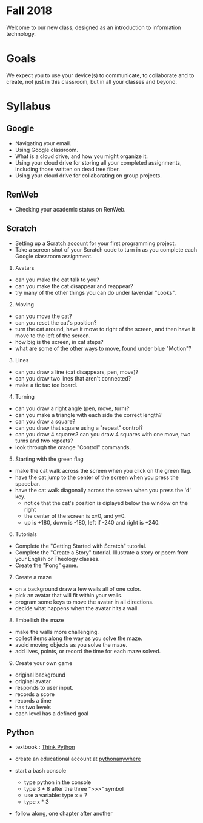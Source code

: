 # Fall 2018
Welcome to our new class, designed as an introduction to information technology.
# Goals
We expect you to use your device(s) to communicate, to collaborate and to create, not just in this classroom, but in all your classes and beyond.
# Syllabus
## Google
* Navigating your email.
* Using Google classroom.
* What is a cloud drive, and how you might organize it.
* Using your cloud drive for storing all your completed assignments, including those written on dead tree fiber.
* Using your cloud drive for collaborating on group projects.
## RenWeb
* Checking your academic status on RenWeb.
## Scratch
* Setting up a [Scratch account](https://scratch.mit.edu/) for your first programming project.
* Take a screen shot of your Scratch code to turn in as you complete each Google classroom assignment.
1. Avatars
* can you make the cat talk to you?
* can you make the cat disappear and reappear?
* try many of the other things you can do under lavendar "Looks".
2. Moving
* can you move the cat?
* can you reset the cat's position?
* turn the cat around, have it move to right of the screen, and then have it move to the left of the screen.
* how big is the screen, in cat steps?
* what are some of the other ways to move, found under blue "Motion"?
3. Lines
* can you draw a line (cat disappears, pen, move)?
* can you draw two lines that aren't connected?
* make a tic tac toe board.
4. Turning
* can you draw a right angle (pen, move, turn)?
* can you make a triangle with each side the correct length?
* can you draw a square?
* can you draw that square using a "repeat" control?
* can you draw 4 squares? can you draw 4 squares with one move, two turns and two repeats?
* look through the orange "Control" commands.
5. Starting with the green flag
* make the cat walk across the screen when you click on the green flag.
* have the cat jump to the center of the screen when you press the spacebar.
* have the cat walk diagonally across the screen when you press the 'd' key.
  * notice that the cat's position is diplayed below the window on the right
  * the center of the screen is x=0, and y=0.
  * up is +180, down is -180, left if -240 and right is +240.
6. Tutorials
* Complete the "Getting Started with Scratch" tutorial.
* Complete the "Create a Story" tutorial. Illustrate a story or poem from your English or Theology classes.
* Create the "Pong" game.
7. Create a maze
* on a background draw a few walls all of one color.
* pick an avatar that will fit within your walls.
* program some keys to move the avatar in all directions.
* decide what happens when the avatar hits a wall.
8. Embellish the maze
* make the walls more challenging.
* collect items along the way as you solve the maze.
* avoid moving objects as you solve the maze.
* add lives, points, or record the time for each maze solved.
9. Create your own game
* original background
* original avatar
* responds to user input.
* records a score
* records a time
* has two levels
* each level has a defined goal
## Python
* textbook : [Think Python](http://greenteapress.com/wp/think-python-2e/ "free pdf")
* create an educational account at [pythonanywhere](https://www.pythonanywhere.com)
* start a bash console
  * type python in the console
  * type 3 * 8 after the three ">>>" symbol
  * use a variable: type x = 7
  * type x * 3

* follow along, one chapter after another
